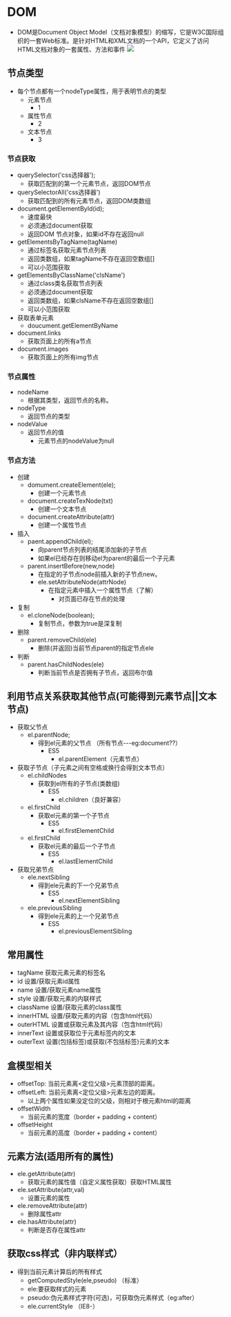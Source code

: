 # DOM #
- DOM是Document Object Model（文档对象模型）的缩写，它是W3C国际组织的一套Web标准。是针对HTML和XML文档的一个API，它定义了访问HTML文档对象的一套属性、方法和事件
![](https://i.imgur.com/kIhRZyA.png)
## 节点类型 ##
- 每个节点都有一个nodeType属性，用于表明节点的类型
	- 元素节点
		- 1
	- 属性节点
		- 2
	- 文本节点
		- 3
### 节点获取 ###
- querySelector('css选择器');
	- 获取匹配到的第一个元素节点，返回DOM节点
- querySelectorAll('css选择器')
	- 获取匹配到的所有元素节点，返回DOM类数组
- document.getElementById(id);
	- 速度最快
	- 必须通过document获取
	- 返回DOM 节点对象，如果id不存在返回null
- getElementsByTagName(tagName)
	- 通过标签名获取元素节点列表
	- 返回类数组，如果tagName不存在返回空数组[]
	- 可以小范围获取
- getElementsByClassName('clsName')
	- 通过class类名获取节点列表
	- 必须通过document获取
	- 返回类数组，如果clsName不存在返回空数组[]
	- 可以小范围获取
- 获取表单元素
	- doucument.getElementByName
- document.links
	- 获取页面上的所有a节点
- document.images
	- 获取页面上的所有img节点
	
### 节点属性 ###
- nodeName
	- 根据其类型，返回节点的名称。
- nodeType
	- 返回节点的类型
- nodeValue
	- 返回节点的值
		- 元素节点的nodeValue为null
### 节点方法 ###
- 创建
	- domument.createElement(ele);
		- 创建一个元素节点
	- document.createTexNode(txt)
		- 创建一个文本节点
	- document.createAttribute(attr)
		- 创建一个属性节点
- 插入
	- paent.appendChild(el);
		- 向parent节点列表的结尾添加新的子节点
		- 如果el已经存在则移动el为parent的最后一个子元素
	- parent.insertBefore(new,node)
		- 在指定的子节点node前插入新的子节点new。
		- ele.setAttributeNode(attrNode) 
			- 在指定元素中插入一个属性节点（了解）
				- 对页面已存在节点的处理
- 复制
	- el.cloneNode(boolean);
		- 复制节点，参数为true是深复制
- 删除
	- parent.removeChild(ele)
		- 删除(并返回)当前节点parent的指定节点ele
- 判断
	- parent.hasChildNodes(ele)
		- 判断当前节点是否拥有子节点，返回布尔值

## 利用节点关系获取其他节点(可能得到元素节点||文本节点) ##
- 获取父节点
	- el.parentNode;
		- 得到el元素的父节点 （所有节点---eg:document??）
			- ES5
				- el.parentElement（元素节点）
- 获取子节点（子元素之间有空格或换行会得到文本节点）
	- el.childNodes
		- 获取到el所有的子节点(类数组)
			- ES5 
				-  el.children（良好兼容）
	- el.firstChild
		- 获取el元素的第一个子节点
			- ES5
				- el.firstElementChild
	- el.firstChild
		- 获取el元素的最后一个子节点
			- ES5
				- el.lastElementChild
- 获取兄弟节点
	- ele.nextSibling
		- 得到ele元素的下一个兄弟节点
			- ES5
				- el.nextElementSibling
	- ele.previousSibling
		- 得到ele元素的上一个兄弟节点
			- ES5
				- el.previousElementSibling

## 常用属性 ##
- tagName 获取元素元素的标签名
- id 设置/获取元素id属性
- name 设置/获取元素name属性
- style 设置/获取元素的内联样式
- className 设置/获取元素的class属性
- innerHTML 设置/获取元素的内容（包含html代码）
- outerHTML 设置或获取元素及其内容（包含html代码）
- innerText 设置或获取位于元素标签内的文本
- outerText 设置(包括标签)或获取(不包括标签)元素的文本

## 盒模型相关 ##
- offsetTop: 当前元素离<定位父级>元素顶部的距离。
- offsetLeft: 当前元素离<定位父级>元素左边的距离。	
	- 以上两个属性如果没定位的父级，则相对于根元素html的距离
- offsetWidth
	- 当前元素的宽度（border + padding + content）
- offsetHeight
	 - 当前元素的高度（border + padding + content）

## 元素方法(适用所有的属性)  ##
- ele.getAttribute(attr)
	- 获取元素的属性值（自定义属性获取）获取HTML属性
- ele.setAttribute(attr,val)
	- 设置元素的属性
- ele.removeAttribute(attr)
	- 删除属性attr
- ele.hasAttribute(attr)
	- 判断是否存在属性attr
## 获取css样式（非内联样式） ##
- 得到当前元素计算后的所有样式
	- getComputedStyle(ele,pseudo) （标准）
	- ele:要获取样式的元素
	- pseudo:伪元素样式字符(可选)，可获取伪元素样式（eg:after）
	- ele.currentStyle （IE8-）

